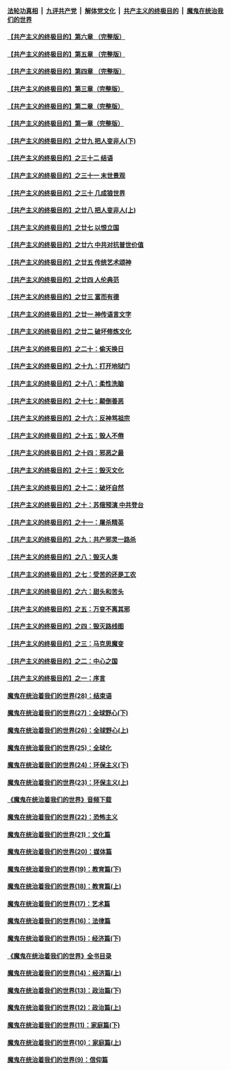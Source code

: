 ####  [法轮功真相](../../../../basic/blob/master/README.md?t=04091730) &nbsp;|&nbsp; [九评共产党](../../../../9ping.md/blob/master/README.md?t=04091730) &nbsp;|&nbsp; [解体党文化](../../../../jtdwh.md/blob/master/README.md?t=04091730)  &nbsp;|&nbsp; [共产主义的终极目的](../../../../gczydzjmd.md/blob/master/README.md?t=04091730) &nbsp;|&nbsp; [魔鬼在统治我们的世界](../../../../mgztzwmdsj.md/blob/master/README.md?t=04091730) 

#### [【共产主义的终极目的】第六章 （完整版）](../pages/nsc422/n11428913.md?t=04091730) 

#### [【共产主义的终极目的】第五章 （完整版）](../pages/nsc422/n11428912.md?t=04091730) 

#### [【共产主义的终极目的】第四章 （完整版）](../pages/nsc422/n11428907.md?t=04091730) 

#### [【共产主义的终极目的】第三章（完整版）](../pages/nsc422/n11428848.md?t=04091730) 

#### [【共产主义的终极目的】第二章（完整版）](../pages/nsc422/n11428831.md?t=04091730) 

#### [【共产主义的终极目的】第一章（完整版）](../pages/nsc422/n11417651.md?t=04091730) 

#### [【共产主义的终极目的】之廿九 把人变非人(下)](../pages/nsc422/n11344140.md?t=04091730) 

#### [【共产主义的终极目的】之三十二 结语](../pages/nsc422/n11360535.md?t=04091730) 

#### [【共产主义的终极目的】之三十一 末世景观](../pages/nsc422/n11351129.md?t=04091730) 

#### [【共产主义的终极目的】之三十 几成狼世界](../pages/nsc422/n11348280.md?t=04091730) 

#### [【共产主义的终极目的】之廿八 把人变非人(上)](../pages/nsc422/n11340492.md?t=04091730) 

#### [【共产主义的终极目的】之廿七 以恨立国](../pages/nsc422/n11336944.md?t=04091730) 

#### [【共产主义的终极目的】之廿六 中共对抗普世价值](../pages/nsc422/n11324785.md?t=04091730) 

#### [【共产主义的终极目的】之廿五 传统艺术颂神](../pages/nsc422/n11296396.md?t=04091730) 

#### [【共产主义的终极目的】之廿四 人伦典范](../pages/nsc422/n11296397.md?t=04091730) 

#### [【共产主义的终极目的】之廿三 富而有德](../pages/nsc422/n11283598.md?t=04091730) 

#### [【共产主义的终极目的】之廿一 神传语言文字](../pages/nsc422/n11263265.md?t=04091730) 

#### [【共产主义的终极目的】之廿二 破坏修炼文化](../pages/nsc422/n11245728.md?t=04091730) 

#### [【共产主义的终极目的】之二十：偷天换日](../pages/nsc422/n11238846.md?t=04091730) 

#### [【共产主义的终极目的】之十九：打开地狱门](../pages/nsc422/n11206376.md?t=04091730) 

#### [【共产主义的终极目的】之十八：柔性洗脑](../pages/nsc422/n11199994.md?t=04091730) 

#### [【共产主义的终极目的】之十七：颠倒善恶](../pages/nsc422/n11179782.md?t=04091730) 

#### [【共产主义的终极目的】之十六：反神骂祖宗](../pages/nsc422/n11166798.md?t=04091730) 

#### [【共产主义的终极目的】之十五：毁人不倦](../pages/nsc422/n11166792.md?t=04091730) 

#### [【共产主义的终极目的】之十四：邪恶之最](../pages/nsc422/n11150249.md?t=04091730) 

#### [【共产主义的终极目的】之十三：毁灭文化](../pages/nsc422/n11135227.md?t=04091730) 

#### [【共产主义的终极目的】之十二：破坏自然](../pages/nsc422/n11135214.md?t=04091730) 

#### [【共产主义的终极目的】之十：苏俄预演 中共登台](../pages/nsc422/n11118424.md?t=04091730) 

#### [【共产主义的终极目的】之十一：屠杀精英](../pages/nsc422/n11118442.md?t=04091730) 

#### [【共产主义的终极目的】之九：共产邪灵一路杀](../pages/nsc422/n11114139.md?t=04091730) 

#### [【共产主义的终极目的】之八：毁灭人类](../pages/nsc422/n11108503.md?t=04091730) 

#### [【共产主义的终极目的】之七：受苦的还是工农](../pages/nsc422/n11101809.md?t=04091730) 

#### [【共产主义的终极目的】之六：甜头和苦头](../pages/nsc422/n11096971.md?t=04091730) 

#### [【共产主义的终极目的】之五：万变不离其邪](../pages/nsc422/n11091285.md?t=04091730) 

#### [【共产主义的终极目的】之四：毁灭路线图](../pages/nsc422/n11086284.md?t=04091730) 

#### [【共产主义的终极目的】之三：马克思魔变](../pages/nsc422/n11061941.md?t=04091730) 

#### [【共产主义的终极目的】之二：中心之国](../pages/nsc422/n11047728.md?t=04091730) 

#### [【共产主义的终极目的】之一：序言](../pages/nsc422/n11086077.md?t=04091730) 

#### [魔鬼在统治着我们的世界(28)：结束语](../pages/nsc422/n10936246.md?t=04091730) 

#### [魔鬼在统治着我们的世界(27)：全球野心(下)](../pages/nsc422/n10928319.md?t=04091730) 

#### [魔鬼在统治着我们的世界(26)：全球野心(上)](../pages/nsc422/n10900318.md?t=04091730) 

#### [魔鬼在统治着我们的世界(25)：全球化](../pages/nsc422/n10788205.md?t=04091730) 

#### [魔鬼在统治着我们的世界(24)：环保主义(下)](../pages/nsc422/n10695307.md?t=04091730) 

#### [魔鬼在统治着我们的世界(23)：环保主义(上)](../pages/nsc422/n10688613.md?t=04091730) 

#### [《魔鬼在统治着我们的世界》音频下载](../pages/nsc422/n10635553.md?t=04091730) 

#### [魔鬼在统治着我们的世界(22)：恐怖主义](../pages/nsc422/n10614727.md?t=04091730) 

#### [魔鬼在统治着我们的世界(21)：文化篇](../pages/nsc422/n10597706.md?t=04091730) 

#### [魔鬼在统治着我们的世界(20)：媒体篇](../pages/nsc422/n10586579.md?t=04091730) 

#### [魔鬼在统治着我们的世界(19)：教育篇(下)](../pages/nsc422/n10564808.md?t=04091730) 

#### [魔鬼在统治着我们的世界(18)：教育篇(上)](../pages/nsc422/n10526970.md?t=04091730) 

#### [魔鬼在统治着我们的世界(17)：艺术篇](../pages/nsc422/n10499093.md?t=04091730) 

#### [魔鬼在统治着我们的世界(16)：法律篇](../pages/nsc422/n10485969.md?t=04091730) 

#### [魔鬼在统治着我们的世界(15)：经济篇(下)](../pages/nsc422/n10469975.md?t=04091730) 

#### [《魔鬼在统治着我们的世界》全书目录](../pages/nsc422/n10464261.md?t=04091730) 

#### [魔鬼在统治着我们的世界(14)：经济篇(上)](../pages/nsc422/n10457370.md?t=04091730) 

#### [魔鬼在统治着我们的世界(13)：政治篇(下)](../pages/nsc422/n10448270.md?t=04091730) 

#### [魔鬼在统治着我们的世界(12)：政治篇(上)](../pages/nsc422/n10444576.md?t=04091730) 

#### [魔鬼在统治着我们的世界(11)：家庭篇(下)](../pages/nsc422/n10440961.md?t=04091730) 

#### [魔鬼在统治着我们的世界(10)：家庭篇(上)](../pages/nsc422/n10435448.md?t=04091730) 

#### [魔鬼在统治着我们的世界(9)：信仰篇](../pages/nsc422/n10432159.md?t=04091730) 

